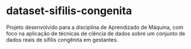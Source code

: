 # dataset-sifilis-congenita
Projeto desenvolvido para a disciplina de Aprendizado de Máquina, com foco na aplicação de técnicas de ciência de dados sobre um conjunto de dados reais de sífilis congênita em gestantes.

